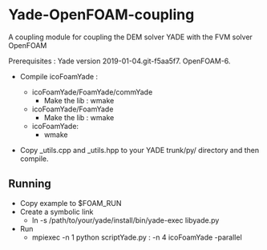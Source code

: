 # Yade-OpenFOAM-coupling
A coupling module for coupling  the DEM solver YADE with the FVM solver OpenFOAM 

Prerequisites : Yade version 2019-01-04.git-f5aa5f7. OpenFOAM-6. 

* Compile icoFoamYade : 
  * icoFoamYade/FoamYade/commYade
    * Make the lib : wmake 
  * icoFoamYade/FoamYade 
    * Make the lib : wmake 
  * icoFoamYade:
    * wmake

* Copy _utils.cpp and _utils.hpp to your YADE trunk/py/ directory and then compile. 

## Running 
* Copy example to $FOAM_RUN
* Create a symbolic link
  * ln -s /path/to/your/yade/install/bin/yade-exec libyade.py
* Run 
  * mpiexec -n 1 python scriptYade.py : -n 4 icoFoamYade -parallel
  
